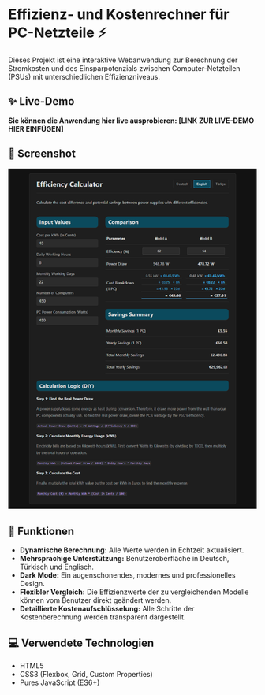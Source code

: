 # Effizienz- und Kostenrechner für PC-Netzteile ⚡

Dieses Projekt ist eine interaktive Webanwendung zur Berechnung der Stromkosten und des Einsparpotenzials zwischen Computer-Netzteilen (PSUs) mit unterschiedlichen Effizienzniveaus.

## ✨ Live-Demo

**Sie können die Anwendung hier live ausprobieren: [LINK ZUR LIVE-DEMO HIER EINFÜGEN]**

## 📸 Screenshot

![Screenshot der Anwendung](app_screen.png)

## 🚀 Funktionen

- **Dynamische Berechnung:** Alle Werte werden in Echtzeit aktualisiert.
- **Mehrsprachige Unterstützung:** Benutzeroberfläche in Deutsch, Türkisch und Englisch.
- **Dark Mode:** Ein augenschonendes, modernes und professionelles Design.
- **Flexibler Vergleich:** Die Effizienzwerte der zu vergleichenden Modelle können vom Benutzer direkt geändert werden.
- **Detaillierte Kostenaufschlüsselung:** Alle Schritte der Kostenberechnung werden transparent dargestellt.

## 💻 Verwendete Technologien

- HTML5
- CSS3 (Flexbox, Grid, Custom Properties)
- Pures JavaScript (ES6+)
